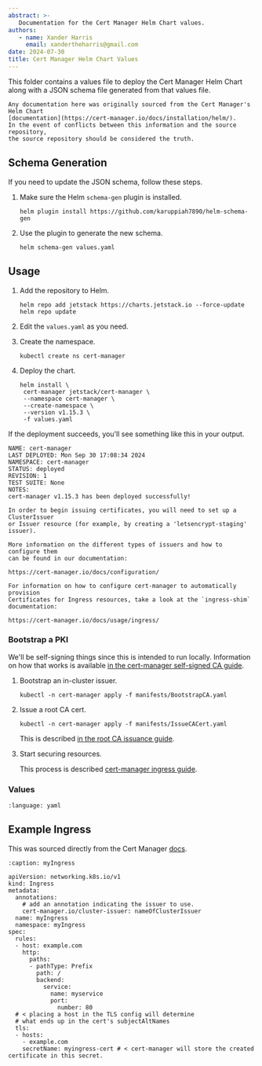 ```yaml
---
abstract: >-
   Documentation for the Cert Manager Helm Chart values.
authors:
   - name: Xander Harris
     email: xandertheharris@gmail.com
date: 2024-07-30
title: Cert Manager Helm Chart Values
---
```


This folder contains a values file to deploy the Cert Manager Helm
Chart along with a JSON schema file generated from that values file.

```{admonition} This is a copy
Any documentation here was originally sourced from the Cert Manager's
Helm Chart
[documentation](https://cert-manager.io/docs/installation/helm/).
In the event of conflicts between this information and the source repository,
the source repository should be considered the truth.
```

## Schema Generation

If you need to update the JSON schema, follow these steps.

1. Make sure the Helm `schema-gen` plugin is installed.

   ```{code-block} shell
   helm plugin install https://github.com/karuppiah7890/helm-schema-gen
   ```

2. Use the plugin to generate the new schema.

   ```{code-block} shell
   helm schema-gen values.yaml
   ```

## Usage

1. Add the repository to Helm.

   ```{code-block} shell
   helm repo add jetstack https://charts.jetstack.io --force-update
   helm repo update
   ```

2. Edit the `values.yaml` as you need.
3. Create the namespace.

   ```{code-block} shell
   kubectl create ns cert-manager
   ```

4. Deploy the chart.

   ```{code-block} shell
   helm install \
    cert-manager jetstack/cert-manager \
    --namespace cert-manager \
    --create-namespace \
    --version v1.15.3 \
    -f values.yaml
   ```

If the deployment succeeds, you'll see something like this in your output.

```{code-block} shell
NAME: cert-manager
LAST DEPLOYED: Mon Sep 30 17:08:34 2024
NAMESPACE: cert-manager
STATUS: deployed
REVISION: 1
TEST SUITE: None
NOTES:
cert-manager v1.15.3 has been deployed successfully!

In order to begin issuing certificates, you will need to set up a ClusterIssuer
or Issuer resource (for example, by creating a 'letsencrypt-staging' issuer).

More information on the different types of issuers and how to configure them
can be found in our documentation:

https://cert-manager.io/docs/configuration/

For information on how to configure cert-manager to automatically provision
Certificates for Ingress resources, take a look at the `ingress-shim`
documentation:

https://cert-manager.io/docs/usage/ingress/
```

### Bootstrap a PKI

We'll be self-signing things since this is intended to run locally. Information
on how that works is available
[in the cert-manager self-signed CA guide](https://cert-manager.io/docs/configuration/selfsigned/).

1. Bootstrap an in-cluster issuer.

   ```{code-block} shell
   kubectl -n cert-manager apply -f manifests/BootstrapCA.yaml
   ```

2. Issue a root CA cert.

   ```{code-block} shell
   kubectl -n cert-manager apply -f manifests/IssueCACert.yaml
   ```

   This is described [in the root CA issuance guide](https://cert-manager.io/docs/configuration/ca/).

3. Start securing resources.

   This process is described
   [cert-manager ingress guide](https://cert-manager.io/docs/usage/ingress/).

### Values

```{literalinclude} /charts/cert-manager/values.yaml
:language: yaml
```

## Example Ingress

This was sourced directly from the Cert Manager
[docs](https://cert-manager.io/docs/usage/ingress/).

```{code-block} yaml
:caption: myIngress

apiVersion: networking.k8s.io/v1
kind: Ingress
metadata:
  annotations:
    # add an annotation indicating the issuer to use.
    cert-manager.io/cluster-issuer: nameOfClusterIssuer
  name: myIngress
  namespace: myIngress
spec:
  rules:
  - host: example.com
    http:
      paths:
      - pathType: Prefix
        path: /
        backend:
          service:
            name: myservice
            port:
              number: 80
  # < placing a host in the TLS config will determine
  # what ends up in the cert's subjectAltNames
  tls:
  - hosts:
    - example.com
    secretName: myingress-cert # < cert-manager will store the created certificate in this secret.
```
